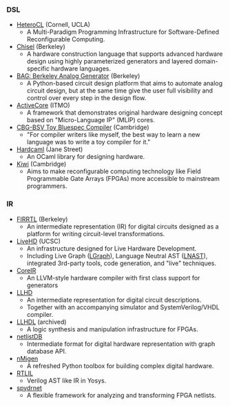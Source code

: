 ### DSL
 - [HeteroCL](https://github.com/cornell-zhang/heterocl) (Cornell, UCLA)
   - A Multi-Paradigm Programming Infrastructure for Software-Defined Reconfigurable Computing.
 - [Chisel](https://chisel.eecs.berkeley.edu/) (Berkeley)
   - A hardware construction language that supports advanced hardware design using highly parameterized generators and layered domain-specific hardware languages.
 - [BAG: Berkeley Analog Generator](https://github.com/ucb-art/BAG_framework) (Berkeley)
   - A Python-based circuit design platform that aims to automate analog circuit design, but at the same time give the user full visibility and control over every step in the design flow.
 - [ActiveCore](https://github.com/AntonovAlexander/activecore) (ITMO)
   - A framework that demonstrates original hardware designing concept based on "Micro-Language IP" (MLIP) cores.
 - [CBG-BSV Toy Bluespec Compiler](https://www.cl.cam.ac.uk/~djg11//wwwhpr/toy-bluespec-compiler.html) (Cambridge)
   - "For compiler writers like myself, the best way to learn a new language was to write a toy compiler for it."
 - [Hardcaml](https://github.com/janestreet/hardcaml) (Jane Street)
   - An OCaml library for designing hardware.
 - [Kiwi](https://www.cl.cam.ac.uk/~djg11/kiwi/) (Cambridge)
   - Aims to make reconfigurable computing technology like Field Programmable Gate Arrays (FPGAs) more accessible to mainstream programmers.

### IR
 - [FIRRTL](https://github.com/freechipsproject/firrtl) (Berkeley)
   - An intermediate representation (IR) for digital circuits designed as a platform for writing circuit-level transformations.
 - [LiveHD](https://github.com/masc-ucsc/livehd) (UCSC)
   - An infrastructure designed for Live Hardware Development.
   - Including Live Graph ([LGraph](https://github.com/masc-ucsc/livehd/blob/master/core/lgraph.hpp)), Language Neutral AST ([LNAST](https://github.com/masc-ucsc/livehd/blob/master/elab/lnast.hpp)), integrated 3rd-party tools, code generation, and "live" techniques.
 - [CoreIR](https://github.com/rdaly525/coreir)
   - An LLVM-style hardware compiler with first class support for generators
 - [LLHD](http://www.llhd.io/)
   - An intermediate representation for digital circuit descriptions.
   - Together with an accompanying simulator and SystemVerilog/VHDL compiler.
 - [LLHDL](https://github.com/errordeveloper/llhdl) (archived)
   - A logic synthesis and manipulation infrastructure for FPGAs.
 - [netlistDB](https://github.com/HardwareIR/netlistDB)
   - Intermediate format for digital hardware representation with graph database API.
 - [nMigen](https://github.com/m-labs/nmigen)
   - A refreshed Python toolbox for building complex digital hardware.
 - [RTLIL](https://github.com/YosysHQ/yosys/blob/master/kernel/rtlil.h)
   - Verilog AST like IR in Yosys.
 - [spydrnet](https://byuccl.github.io/spydrnet/)
   - A flexible framework for analyzing and transforming FPGA netlists.
